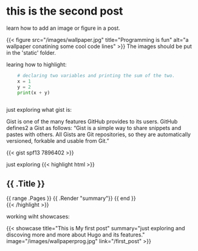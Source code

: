 # this is the second post


learn how to add an image or figure in a post.

{{< figure src="/images/wallpaper.jpg" title="Programming is fun" alt="a wallpaper conatining some cool code lines" >}}
The images should be put in the 'static' folder.


learing how to highlight:
```python
    # declaring two variables and printing the sum of the two.
    x = 1
    y = 2
    print(x + y)   
    
```
just exploring what gist is:

Gist is one of the many features GitHub provides to its users. GitHub defines2 a Gist as follows: “Gist is a simple way to share snippets and pastes with others. All Gists are Git repositories, so they are automatically versioned, forkable and usable from Git.”

{{< gist spf13 7896402 >}}


just exploring
{{< highlight html >}}
<section id="main">
    <div>
        <h1 id="title">{{ .Title }}</h1>
        {{ range .Pages }}
            {{ .Render "summary"}}
        {{ end }}
    </div>
</section>
{{< /highlight >}}

working wiht showcases:

{{< showcase title="This is My first post" summary="just exploring and discoving more and more about Hugo and its features." image="/images/wallpaperprog.jpg" link="/first_post" >}}






